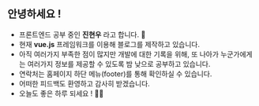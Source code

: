 ## 안녕하세요 ! 
- 프론트엔드 공부 중인 __진현우__ 라고 합니다. 🌱
- 현재 __vue.js__ 프레임워크를 이용해 블로그를 제작하고 있습니다.
- 아직 여러가지 부족한 점이 많지만 개발에 대한 기록을 위해, 또 나아가 누군가에게는 여러가지 정보를 제공할 수 있도록 밤 낮으로 공부하고 있습니다.
- 연락처는 홈페이지 하단 메뉴(footer)를 통해 확인하실 수 있습니다.
- 어떠한 피드백도 환영하고 감사히 받겠습니다. 
- 오늘도 좋은 하루 되세요 ! 🙇‍♂️

